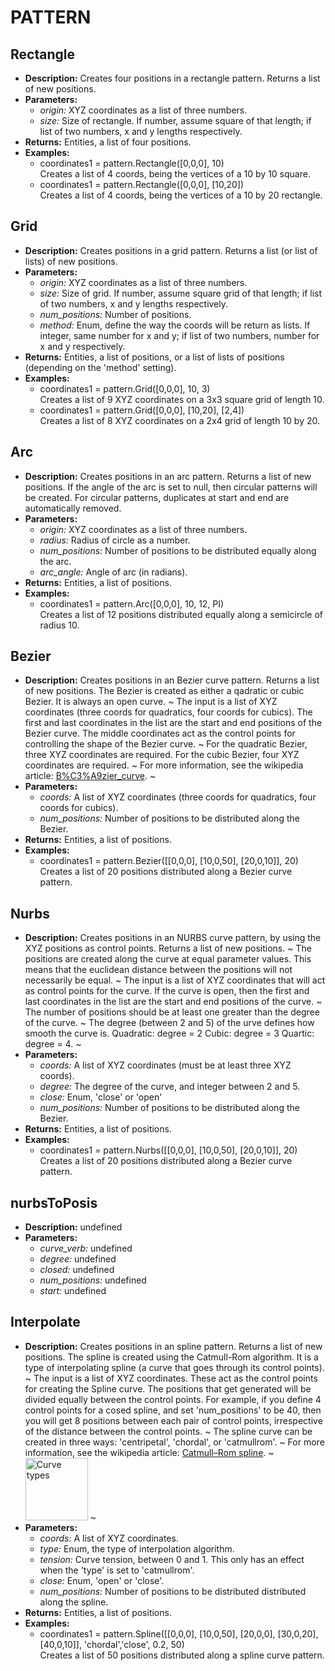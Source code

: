 # PATTERN    

## Rectangle  
* **Description:** Creates four positions in a rectangle pattern. Returns a list of new positions.  
* **Parameters:**  
  * *origin:* XYZ coordinates as a list of three numbers.  
  * *size:* Size of rectangle. If number, assume square of that length; if list of two numbers, x and y lengths respectively.  
* **Returns:** Entities, a list of four positions.  
* **Examples:**  
  * coordinates1 = pattern.Rectangle([0,0,0], 10)  
    Creates a list of 4 coords, being the vertices of a 10 by 10 square.  
  * coordinates1 = pattern.Rectangle([0,0,0], [10,20])  
    Creates a list of 4 coords, being the vertices of a 10 by 20 rectangle.
  
  
## Grid  
* **Description:** Creates positions in a grid pattern. Returns a list (or list of lists) of new positions.  
* **Parameters:**  
  * *origin:* XYZ coordinates as a list of three numbers.  
  * *size:* Size of grid. If number, assume square grid of that length; if list of two numbers, x and y lengths respectively.  
  * *num_positions:* Number of positions.  
  * *method:* Enum, define the way the coords will be return as lists.
If integer, same number for x and y; if list of two numbers, number for x and y respectively.  
* **Returns:** Entities, a list of positions, or a list of lists of positions (depending on the 'method' setting).  
* **Examples:**  
  * coordinates1 = pattern.Grid([0,0,0], 10, 3)  
    Creates a list of 9 XYZ coordinates on a 3x3 square grid of length 10.  
  * coordinates1 = pattern.Grid([0,0,0], [10,20], [2,4])  
    Creates a list of 8 XYZ coordinates on a 2x4 grid of length 10 by 20.
  
  
## Arc  
* **Description:** Creates positions in an arc pattern. Returns a list of new positions.
If the angle of the arc is set to null, then circular patterns will be created.
For circular patterns, duplicates at start and end are automatically removed.  
* **Parameters:**  
  * *origin:* XYZ coordinates as a list of three numbers.  
  * *radius:* Radius of circle as a number.  
  * *num_positions:* Number of positions to be distributed equally along the arc.  
  * *arc_angle:* Angle of arc (in radians).  
* **Returns:** Entities, a list of positions.  
* **Examples:**  
  * coordinates1 = pattern.Arc([0,0,0], 10, 12, PI)  
    Creates a list of 12 positions distributed equally along a semicircle of radius 10.
  
  
## Bezier  
* **Description:** Creates positions in an Bezier curve pattern. Returns a list of new positions.
The Bezier is created as either a qadratic or cubic Bezier. It is always an open curve.
~
The input is a list of XYZ coordinates (three coords for quadratics, four coords for cubics).
The first and last coordinates in the list are the start and end positions of the Bezier curve.
The middle coordinates act as the control points for controlling the shape of the Bezier curve.
~
For the quadratic Bezier, three XYZ coordinates are required.
For the cubic Bezier, four XYZ coordinates are required.
~
For more information, see the wikipedia article: <a href="https://en.wikipedia.org/wiki/B%C3%A9zier_curve">B%C3%A9zier_curve</a>.
~  
* **Parameters:**  
  * *coords:* A list of XYZ coordinates (three coords for quadratics, four coords for cubics).  
  * *num_positions:* Number of positions to be distributed along the Bezier.  
* **Returns:** Entities, a list of positions.  
* **Examples:**  
  * coordinates1 = pattern.Bezier([[0,0,0], [10,0,50], [20,0,10]], 20)  
    Creates a list of 20 positions distributed along a Bezier curve pattern.
  
  
## Nurbs  
* **Description:** Creates positions in an NURBS curve pattern, by using the XYZ positions as control points.
Returns a list of new positions.
~
The positions are created along the curve at equal parameter values.
This means that the euclidean distance between the positions will not necessarily be equal.
~
The input is a list of XYZ coordinates that will act as control points for the curve.
If the curve is open, then the first and last coordinates in the list are the start and end positions of the curve.
~
The number of positions should be at least one greater than the degree of the curve.
~
The degree (between 2 and 5) of the urve defines how smooth the curve is.
Quadratic: degree = 2
Cubic: degree = 3
Quartic: degree = 4.
~  
* **Parameters:**  
  * *coords:* A list of XYZ coordinates (must be at least three XYZ coords).  
  * *degree:* The degree of the curve, and integer between 2 and 5.  
  * *close:* Enum, 'close' or 'open'  
  * *num_positions:* Number of positions to be distributed along the Bezier.  
* **Returns:** Entities, a list of positions.  
* **Examples:**  
  * coordinates1 = pattern.Nurbs([[0,0,0], [10,0,50], [20,0,10]], 20)  
    Creates a list of 20 positions distributed along a Bezier curve pattern.
  
  
## nurbsToPosis  
* **Description:** undefined  
* **Parameters:**  
  * *curve_verb:* undefined  
  * *degree:* undefined  
  * *closed:* undefined  
  * *num_positions:* undefined  
  * *start:* undefined  
  
## Interpolate  
* **Description:** Creates positions in an spline pattern. Returns a list of new positions.
The spline is created using the Catmull-Rom algorithm.
It is a type of interpolating spline (a curve that goes through its control points).
~
The input is a list of XYZ coordinates. These act as the control points for creating the Spline curve.
The positions that get generated will be divided equally between the control points.
For example, if you define 4 control points for a cosed spline, and set 'num_positions' to be 40,
then you will get 8 positions between each pair of control points,
irrespective of the distance between the control points.
~
The spline curve can be created in three ways: 'centripetal', 'chordal', or 'catmullrom'.
~
For more information, see the wikipedia article:
<a href="https://en.wikipedia.org/wiki/Centripetal_Catmull%E2%80%93Rom_spline">Catmull–Rom spline</a>.
~
<img src="https://upload.wikimedia.org/wikipedia/commons/2/2f/Catmull-Rom_examples_with_parameters..png"
alt="Curve types" width="100">
~  
* **Parameters:**  
  * *coords:* A list of XYZ coordinates.  
  * *type:* Enum, the type of interpolation algorithm.  
  * *tension:* Curve tension, between 0 and 1. This only has an effect when the 'type' is set to 'catmullrom'.  
  * *close:* Enum, 'open' or 'close'.  
  * *num_positions:* Number of positions to be distributed distributed along the spline.  
* **Returns:** Entities, a list of positions.  
* **Examples:**  
  * coordinates1 = pattern.Spline([[0,0,0], [10,0,50], [20,0,0], [30,0,20], [40,0,10]], 'chordal','close', 0.2, 50)  
    Creates a list of 50 positions distributed along a spline curve pattern.
  
  
